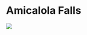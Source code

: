 # Amicalola Falls

[![](https://substackcdn.com/image/fetch/w_1456,c_limit,f_auto,q_auto:good,fl_progressive:steep/https%3A%2F%2Fsubstack-post-media.s3.amazonaws.com%2Fpublic%2Fimages%2F32950554-f1b9-4e1e-90e1-20826964d9c1_3024x4032.jpeg)](https://substackcdn.com/image/fetch/f_auto,q_auto:good,fl_progressive:steep/https%3A%2F%2Fsubstack-post-media.s3.amazonaws.com%2Fpublic%2Fimages%2F32950554-f1b9-4e1e-90e1-20826964d9c1_3024x4032.jpeg)
